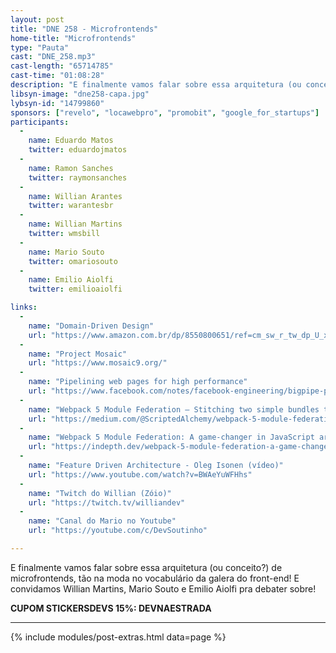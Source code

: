 ```yaml
---
layout: post
title: "DNE 258 - Microfrontends"
home-title: "Microfrontends"
type: "Pauta"
cast: "DNE_258.mp3"
cast-length: "65714785"
cast-time: "01:08:28"
description: "E finalmente vamos falar sobre essa arquitetura (ou conceito?) de microfrontends, tão na moda no vocabulário da galera do front-end! E convidamos Willian Martins, Mario Souto e Emilio Aiolfi pra debater sobre!"
libsyn-image: "dne258-capa.jpg"
lybsyn-id: "14799860"
sponsors: ["revelo", "locawebpro", "promobit", "google_for_startups"]
participants:
  -
    name: Eduardo Matos
    twitter: eduardojmatos
  -
    name: Ramon Sanches
    twitter: raymonsanches
  -
    name: Willian Arantes
    twitter: warantesbr
  -
    name: Willian Martins
    twitter: wmsbill
  -
    name: Mario Souto
    twitter: omariosouto
  -
    name: Emilio Aiolfi
    twitter: emilioaiolfi

links:
  -
    name: "Domain-Driven Design"
    url: "https://www.amazon.com.br/dp/8550800651/ref=cm_sw_r_tw_dp_U_x_ymS3Eb3FDXRK3"
  -
    name: "Project Mosaic"
    url: "https://www.mosaic9.org/"
  -
    name: "Pipelining web pages for high performance"
    url: "https://www.facebook.com/notes/facebook-engineering/bigpipe-pipelining-web-pages-for-high-performance/389414033919/"
  -
    name: "Webpack 5 Module Federation — Stitching two simple bundles together"
    url: "https://medium.com/@ScriptedAlchemy/webpack-5-module-federation-stitching-two-simple-bundles-together-fe4e6a069716"
  -
    name: "Webpack 5 Module Federation: A game-changer in JavaScript architecture"
    url: "https://indepth.dev/webpack-5-module-federation-a-game-changer-in-javascript-architecture/"
  -
    name: "Feature Driven Architecture - Oleg Isonen (vídeo)"
    url: "https://www.youtube.com/watch?v=BWAeYuWFHhs"
  -
    name: "Twitch do Willian (Zóio)"
    url: "https://twitch.tv/williandev"
  -
    name: "Canal do Mario no Youtube"
    url: "https://youtube.com/c/DevSoutinho"

---
```


E finalmente vamos falar sobre essa arquitetura (ou conceito?) de microfrontends, tão na moda no vocabulário da galera do front-end! E convidamos Willian Martins, Mario Souto e Emilio Aiolfi pra debater sobre! 

<strong>CUPOM STICKERSDEVS 15%: DEVNAESTRADA</strong>

---

{% include modules/post-extras.html data=page %}
